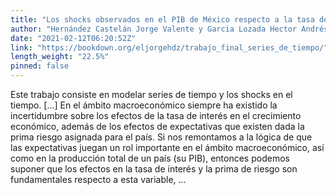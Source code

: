 ```yaml
---
title: "Los shocks observados en el PIB de México respecto a la tasa de interés y la prima de riesgo (2009-2019)"
author: "Hernández Castelán Jorge Valente y Garcia Lozada Hector Andrés"
date: "2021-02-12T06:20:52Z"
link: "https://bookdown.org/eljorgehdz/trabajo_final_series_de_tiempo/"
length_weight: "22.5%"
pinned: false
---
```


Este trabajo consiste en modelar series de tiempo y los shocks en el tiempo. [...] En el ámbito macroeconómico siempre ha existido la incertidumbre sobre los efectos de la tasa de interés en el crecimiento económico, además de los efectos de expectativas que existen dada la prima riesgo asignada para el país. Si nos remontamos a la lógica de que las expectativas juegan un rol importante en el ámbito macroeconómico, así como en la producción total de un país (su PIB), entonces podemos suponer que los efectos en la tasa de interés y la prima de riesgo son fundamentales respecto a esta variable,  ...
